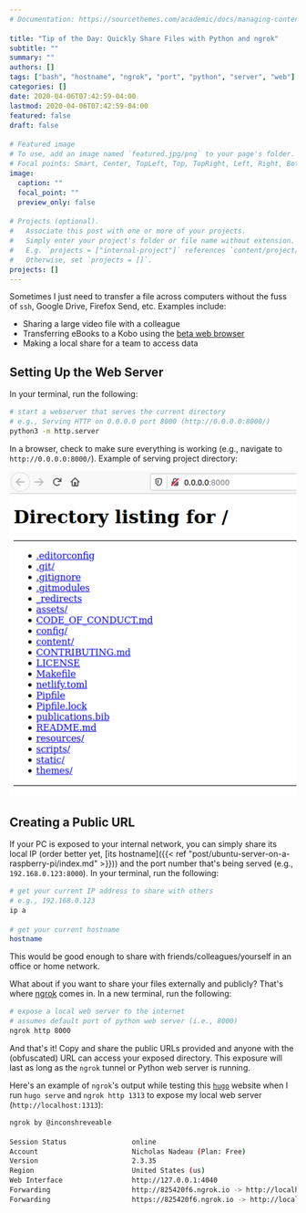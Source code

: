 ```yaml
---
# Documentation: https://sourcethemes.com/academic/docs/managing-content/

title: "Tip of the Day: Quickly Share Files with Python and ngrok"
subtitle: ""
summary: ""
authors: []
tags: ["bash", "hostname", "ngrok", "port", "python", "server", "web"]
categories: []
date: 2020-04-06T07:42:59-04:00
lastmod: 2020-04-06T07:42:59-04:00
featured: false
draft: false

# Featured image
# To use, add an image named `featured.jpg/png` to your page's folder.
# Focal points: Smart, Center, TopLeft, Top, TopRight, Left, Right, BottomLeft, Bottom, BottomRight.
image:
  caption: ""
  focal_point: ""
  preview_only: false

# Projects (optional).
#   Associate this post with one or more of your projects.
#   Simply enter your project's folder or file name without extension.
#   E.g. `projects = ["internal-project"]` references `content/project/deep-learning/index.md`.
#   Otherwise, set `projects = []`.
projects: []
---
```


Sometimes I just need to transfer a file across computers without the fuss of `ssh`, Google Drive, Firefox Send, etc.
Examples include:

- Sharing a large video file with a colleague
- Transferring eBooks to a Kobo using the [beta web browser](https://help.kobo.com/hc/en-us/articles/360017763733-About-Beta-Features)
- Making a local share for a team to access data

## Setting Up the Web Server

In your terminal, run the following:

```bash
# start a webserver that serves the current directory
# e.g., Serving HTTP on 0.0.0.0 port 8000 (http://0.0.0.0:8000/)
python3 -m http.server
```

In a browser, check to make sure everything is working (e.g., navigate to `http://0.0.0.0:8000/`). Example of serving project directory:

![Example of serving project directory.](2020-04-06-07-50-07.png)

## Creating a Public URL

If your PC is exposed to your internal network, you can simply share its local IP (order better yet, [its hostname]({{< ref "post/ubuntu-server-on-a-raspberry-pi/index.md" >}})) and the port number that's being served (e.g., `192.168.0.123:8000`).
In your terminal, run the following:

```bash
# get your current IP address to share with others
# e.g., 192.168.0.123
ip a

# get your current hostname
hostname
```

This would be good enough to share with friends/colleagues/yourself in an office or home network.

What about if you want to share your files externally and publicly?
That's where [ngrok](https://ngrok.com/) comes in.
In a new terminal, run the following:

```bash
# expose a local web server to the internet
# assumes default port of python web server (i.e., 8000)
ngrok http 8000
```

And that's it!
Copy and share the public URLs provided and anyone with the (obfuscated) URL can access your exposed directory.
This exposure will last as long as the `ngrok` tunnel or Python web server is running.

Here's an example of `ngrok`'s output while testing this [`hugo`](https://gohugo.io/) website when I run `hugo serve` and `ngrok http 1313` to expose my local web server (`http://localhost:1313`):

```bash
ngrok by @inconshreveable                                                                (Ctrl+C to quit)

Session Status                online
Account                       Nicholas Nadeau (Plan: Free)
Version                       2.3.35
Region                        United States (us)
Web Interface                 http://127.0.0.1:4040
Forwarding                    http://825420f6.ngrok.io -> http://localhost:1313
Forwarding                    https://825420f6.ngrok.io -> http://localhost:1313
```
